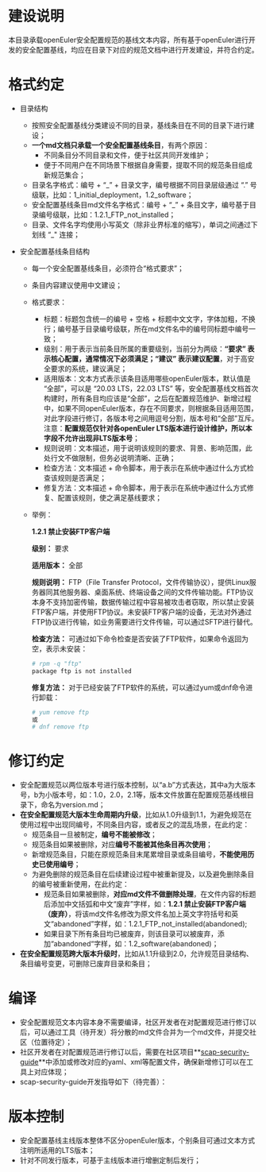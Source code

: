 # 建设说明

本目录承载openEuler安全配置规范的基线文本内容，所有基于openEuler进行开发的安全配置基线，均应在目录下对应的规范文档中进行开发建设，并符合约定。

# 格式约定

- 目录结构
  
  - 按照安全配置基线分类建设不同的目录，基线条目在不同的目录下进行建设；
  - **一个md文档只承载一个安全配置基线条目**，有两个原因：
    - 不同条目分不同目录和文件，便于社区共同开发维护；
    - 便于不同用户在不同场景下根据自身需要，提取不同的规范条目组成新规范集合；
  - 目录名字格式：编号 + “_” + 目录文字，编号根据不同目录层级通过 “.” 号级联，比如：1\_initial\_deployment，1.2\_software；
  - 安全配置基线条目md文件名字格式：编号 + “_” + 条目文字，编号基于目录编号级联，比如：1.2.1\_FTP\_not\_installed；
  - 目录、文件名字均使用小写英文（除非业界标准的缩写），单词之间通过下划线 “_" 连接；
  
- 安全配置基线条目结构

  - 每一个安全配置基线条目，必须符合“格式要求”；

  - 条目内容建议使用中文建设；

  - 格式要求：
    - 标题：标题包含统一的编号 + 空格 + 标题中文文字，字体加粗，不换行；编号基于目录编号级联，所在md文件名中的编号同标题中编号一致；
    - 级别：用于表示当前条目所属的重要级别，当前分为两级：**“要求” 表示核心配置，通常情况下必须满足；“建议” 表示建议配置**，对于高安全要求的系统，建议满足；
    - 适用版本：文本方式表示该条目适用哪些openEuler版本，默认值是 “全部”，可以是 “20.03 LTS，22.03 LTS” 等，安全配置基线文档首次构建时，所有条目均应该是“全部”，之后在配置规范维护、新增过程中，如果不同openEuler版本，存在不同要求，则根据条目适用范围，对此字段进行修订，各版本号之间用逗号分割，版本号和“全部”互斥。注意：**配置规范仅针对各openEuler LTS版本进行设计维护，所以本字段不允许出现非LTS版本号**；
    - 规则说明：文本描述，用于说明该规则的要求、背景、影响范围，此处行文不做限制，但务必说明清晰、正确；
    - 检查方法：文本描述 + 命令脚本，用于表示在系统中通过什么方式检查该规则是否满足；
    - 修复方法：文本描述 + 命令脚本，用于表示在系统中通过什么方式修复、配置该规则，使之满足基线要求；
    
  - 举例：

    **1.2.1 禁止安装FTP客户端**

    **级别：** 要求

    **适用版本：** 全部

    **规则说明：** FTP（File Transfer Protocol，文件传输协议），提供Linux服务器同其他服务器、桌面系统、终端设备之间的文件传输功能。FTP协议本身不支持加密传输，数据传输过程中容易被攻击者窃取，所以禁止安装FTP客户端，并使用FTP协议。未安装FTP客户端的设备，无法对外通过FTP协议进行传输，如业务需要进行文件传输，可以通过SFTP进行替代。
    
    **检查方法：**
可通过如下命令检查是否安装了FTP软件，如果命令返回为空，表示未安装：
    
    ```bash
    # rpm -q "ftp"
    package ftp is not installed
    ```
    
    **修复方法：**
对于已经安装了FTP软件的系统，可以通过yum或dnf命令进行卸载：
    
    ```bash
    # yum remove ftp
    或
    # dnf remove ftp
    ```

# 修订约定

- 安全配置规范以两位版本号进行版本控制，以“a.b”方式表达，其中a为大版本号，b为小版本号，如：1.0，2.0，2.1等，版本文件放置在配置规范基线根目录下，命名为version.md；
- **在安全配置规范大版本生命周期内升级**，比如从1.0升级到1.1，为避免规范在使用过程中出现同编号，不同条目内容，或者反之的混乱场景，在此约定：
  - 规范条目一旦被制定，**编号不能被修改**；
  - 规范条目如果被删除，对应**编号不能被其他条目再次使用**；
  - 新增规范条目，只能在原规范条目末尾累增目录或条目编号，**不能使用历史已使用编号**；
  - 为避免删除的规范条目在后续建设过程中被重新提及，以及避免删除条目的编号被重新使用，在此约定：
    - 规范条目如果被删除，**对应md文件不做删除处理**，在文件内容的标题后添加中文括弧和中文“废弃”字样，如：**1.2.1 禁止安装FTP客户端（废弃）**，将该md文件名修改为原文件名加上英文字符括号和英文“abandoned”字样，如：1.2.1\_FTP\_not\_installed(abandoned);
    - 如果目录下所有条目均已被废弃，则该目录可以被废弃，添加“abandoned“字样，如：1.2\_software(abandoned)；
- **在安全配置规范跨大版本升级时**，比如从1.1升级到2.0，允许规范目录结构、条目编号变更，可删除已废弃目录和条目；

# 编译

- 安全配置规范文本内容本身不需要编译，社区开发者在对配置规范进行修订以后，可以通过工具（待开发）将分散的md文件合并为一个md文件，并提交社区（位置待定）；
- 社区开发者在对配置规范进行修订以后，需要在社区项目**[scap-security-guide](https://gitee.com/src-openeuler/scap-security-guide)**中添加或修改对应的yaml、xml等配置文件，确保新增修订可以在工具上对应体现；
- scap-security-guide开发指导如下（待完善）：

# 版本控制

  - 安全配置基线主线版本整体不区分openEuler版本，个别条目可通过文本方式注明所适用的LTS版本；
  - 针对不同发行版本，可基于主线版本进行增删定制后发行；